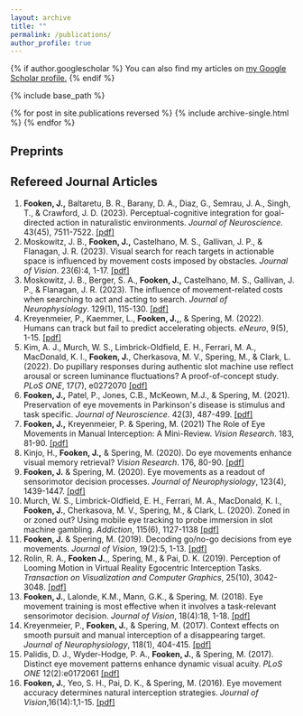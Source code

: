 ```yaml
---
layout: archive
title: ""
permalink: /publications/
author_profile: true
---
```


{% if author.googlescholar %}
  You can also find my articles on <u><a href="{{author.googlescholar}}">my Google Scholar profile</a>.</u>
{% endif %}

{% include base_path %}

{% for post in site.publications reversed %}
  {% include archive-single.html %}
{% endfor %}

Preprints
------
<!--<p style="text-indent: 30px"> -->
<ol> 

</ol>

Refereed Journal Articles 
------
<ol> 
<li> <b>Fooken, J.,</b> Baltaretu, B. R., Barany, D. A., Diaz, G., Semrau, J. A., Singh, T., & Crawford, J. D. (2023). Perceptual-cognitive integration for goal-directed action in naturalistic environments. <i>Journal of Neuroscience</i>. 43(45), 7511-7522. <a href="../files/FookenEtAl.JNeurosci.2023.pdf">[pdf]</a> </li> 
<li> Moskowitz, J. B., <b>Fooken, J.,</b> Castelhano, M. S., Gallivan, J. P., & Flanagan, J. R. (2023). Visual search for reach targets in actionable space is influenced by movement costs imposed by obstacles. <i>Journal of Vision</i>. 23(6):4, 1-17. <a href="../files/MoskowitzEtAl.JoV.2023.pdf">[pdf]</a> </li> 
<li> Moskowitz, J. B., Berger, S. A., <b>Fooken, J.,</b> Castelhano, M. S., Gallivan, J. P., & Flanagan, J. R. (2023). The influence of movement-related costs when searching to act and acting to search. <i>Journal of Neurophysiology</i>. 129(1), 115-130. <a href="../files/MoskowitzEtAl.JNP.2023.pdf">[pdf]</a> </li> 
<li> Kreyenmeier, P., Kaemmer, L., <b>Fooken, J.,</b>, & Spering, M. (2022). Humans can track but fail to predict accelerating objects. <i>eNeuro</i>, 9(5), 1-15. <a href="../files/KreyenmeierEtAl.eNeuro.pdf">[pdf]</a> </li> 
<li> Kim, A. J., Murch, W. S., Limbrick-Oldfield, E. H., Ferrari, M. A., MacDonald, K. I., <b>Fooken, J.</b>, Cherkasova, M. V., Spering, M., & Clark, L. (2022). Do pupillary responses during authentic slot machine use reflect arousal or screen luminance fluctuations? A proof-of-concept study. <i>PLoS ONE</i>, 17(7), e0272070 <a href="../files/KimEtAl.PlosONE.2022.pdf">[pdf]</a> </li> 
<li> <b>Fooken, J.,</b> Patel, P., Jones, C.B., McKeown, M.J., & Spering, M. (2021). Preservation of eye movements in Parkinson's disease is stimulus and task specific. <i>Journal of Neuroscience</i>. 42(3), 487-499. <a href="../files/FookenEtAl.JNeurosci.2022.pdf">[pdf]</a> </li> 
<li> <b>Fooken, J.,</b> Kreyenmeier, P. & Spering, M. (2021) The Role of Eye Movements in Manual Interception: A Mini-Review. <i>Vision Research</i>. 183, 81-90.  <a href="../files/FookenKreyenmeierSpering.VisRes.2021.pdf">[pdf]</a> </li>
<li> Kinjo, H., <b>Fooken, J.,</b> & Spering, M. (2020). Do eye movements enhance visual memory retrieval? <i>Vision Research</i>. 176, 80-90. <a href="../files/KinjoEtAl.VisRes.2020.pdf">[pdf]</a> </li>
<li> <b>Fooken, J.</b> & Spering, M. (2020). Eye movements as a readout of sensorimotor decision processes. <i>Journal of Neurophysiology</i>, 123(4), 1439-1447. <a href="../files/FookenSpering.JNeurophys.2020.pdf">[pdf]</a> </li>
<li> Murch, W. S., Limbrick-Oldfield, E. H., Ferrari, M. A., MacDonald, K. I., <b>Fooken, J.</b>, Cherkasova, M. V., Spering, M., & Clark, L. (2020). Zoned in or zoned out? Using mobile eye tracking to probe immersion in slot machine gambling. <i>Addiction</i>, 115(6), 1127-1138 <a href="../files/MurchEtAl.Addiction.2019.pdf">[pdf]</a> </li> 
<li> <b>Fooken, J.</b> & Spering, M. (2019). Decoding go/no-go decisions from eye movements. <i>Journal of Vision</i>, 19(2):5, 1-13. <a href="../files/FookenSpering.JoV.2019.pdf">[pdf]</a> </li> 
<li> Rolin, R. A., <b>Fooken J.</b>,, Spering, M., & Pai, D. K. (2019). Perception of Looming Motion in Virtual Reality Egocentric Interception Tasks. <i>Transaction on Visualization and Computer Graphics</i>, 25(10), 3042-3048. <a href="../files/RolinEtal.IEEETransVisCompGraph.2019.pdf">[pdf]</a> </li> 
<li> <b>Fooken, J.</b>, Lalonde, K.M., Mann, G.K., & Spering, M. (2018). Eye movement training is most effective when it involves a task-relevant sensorimotor decision. <i>Journal of Vision</i>, 18(4):18, 1-18. <a href="../files/FookenEtal.JoV.2018.pdf">[pdf]</a> </li>
<li> Kreyenmeier, P., <b>Fooken, J.</b>, & Spering, M. (2017). Context effects on smooth pursuit and manual interception of a disappearing target. <i>Journal of Neurophysiology</i>, 118(1), 404-415. <a href="../files/KreyenmeierEtAl.JNeurophys.2017.pdf"> [pdf]</a> </li>
<li> Palidis, D. J., Wyder-Hodge, P. A., <b>Fooken, J.</b>, & Spering, M. (2017). Distinct eye movement patterns enhance dynamic visual acuity. <i>PLoS ONE</i> 12(2):e0172061 <a href="../files/PalidisEtal.PLoSOne.2017.pdf"> [pdf] </a> </li>
<li> <b>Fooken, J.</b>, Yeo, S. H., Pai, D. K., & Spering, M. (2016). Eye movement accuracy determines natural interception strategies. <i>Journal of Vision</i>,16(14):1,1-15. <a href="../files/FookenEtal.JoV.2016.pdf">[pdf]</a> </li>